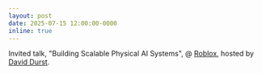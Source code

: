 ```yaml
---
layout: post
date: 2025-07-15 12:00:00-0000
inline: true
---
```


Invited talk, "Building Scalable Physical AI Systems", @ <a href="https://corp.roblox.com/">Roblox</a>, hosted by <a href="https://davidbdurst.com/">David Durst</a>.